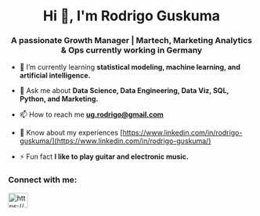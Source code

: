 <h1 align="center">Hi 👋, I'm Rodrigo Guskuma</h1>
<h3 align="center">A passionate Growth Manager | Martech, Marketing Analytics & Ops currently working in Germany</h3>

- 🌱 I’m currently learning **statistical modeling, machine learning, and artificial intelligence.**

<!-- - 👨‍💻 All of my projects are available at [www.RodrigoGuskuma.com](https://www.RodrigoGuskuma.com) -->
<!-- - 📝 I regularly write articles on [TBD](TBD) -->

- 💬 Ask me about **Data Science, Data Engineering, Data Viz, SQL, Python, and Marketing.**

- 📫 How to reach me **ug.rodrigo@gmail.com**

- 📄 Know about my experiences [https://www.linkedin.com/in/rodrigo-guskuma/](https://www.linkedin.com/in/rodrigo-guskuma/)

- ⚡ Fun fact **I like to play guitar and electronic music.**

<h3 align="left">Connect with me:</h3>
<p align="left">
<a href="https://linkedin.com/in/rodrigo-guskuma/" target="blank"><img align="center" src="https://raw.githubusercontent.com/rahuldkjain/github-profile-readme-generator/master/src/images/icons/Social/linked-in-alt.svg" alt="https://www.linkedin.com/in/rodrigo-guskuma/" height="30" width="40" /></a>
</p>
